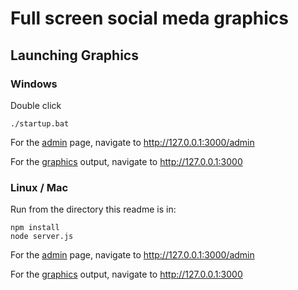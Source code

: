 # Full screen social meda graphics

## Launching Graphics

### Windows
Double click
```
./startup.bat
```

For the [admin](http://127.0.0.1:3000/admin) page, navigate to http://127.0.0.1:3000/admin

For the [graphics](http://127.0.0.1:3000) output, navigate to http://127.0.0.1:3000

### Linux / Mac
Run from the directory this readme is in:
```
npm install
node server.js
```

For the [admin](http://127.0.0.1:3000/admin) page, navigate to http://127.0.0.1:3000/admin

For the [graphics](http://127.0.0.1:3000) output, navigate to http://127.0.0.1:3000
